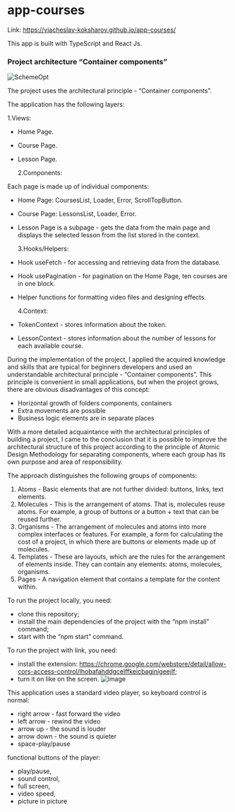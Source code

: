 # app-courses

Link: https://viacheslav-koksharov.github.io/app-courses/

This app is built with TypeScript and React Js.

<h3>Project architecture “Container components”</h3>

![SchemeOpt](https://github.com/Viacheslav-Koksharov/app-courses/assets/64725709/edaba1c0-99d8-4710-8b75-aa16064ae77e)

The project uses the architectural principle - “Container components”.

The application has the following layers:

1.Views:

- Home Page.
- Course Page.
- Lesson Page.

  2.Components:

Each page is made up of individual components:

- Home Page: CoursesList, Loader, Error, ScrollTopButton.
- Course Page: LessonsList, Loader, Error.
- Lesson Page is a subpage - gets the data from the main page and displays the
  selected lesson from the list stored in the context.

  3.Hooks/Helpers:

- Hook useFetch - for accessing and retrieving data from the database.
- Hook usePagination - for pagination on the Home Page, ten courses are in one
  block.
- Helper functions for formatting video files and designing effects.

  4.Context:

- TokenContext - stores information about the token.
- LessonContext - stores information about the number of lessons for each
  available course.

During the implementation of the project, I applied the acquired knowledge and
skills that are typical for beginners developers and used an understandable
architectural principle - “Container components”. This principle is convenient
in small applications, but when the project grows, there are obvious
disadvantages of this concept:

- Horizontal growth of folders components, containers
- Extra movements are possible
- Business logic elements are in separate places

With a more detailed acquaintance with the architectural principles of building
a project, I came to the conclusion that it is possible to improve the
architectural structure of this project according to the principle of Atomic
Design Methodology for separating components, where each group has its own
purpose and area of responsibility.

The approach distinguishes the following groups of components:

1. Atoms - Basic elements that are not further divided: buttons, links, text
   elements.
2. Molecules - This is the arrangement of atoms. That is, molecules reuse atoms.
   For example, a group of buttons or a button + text that can be reused
   further.
3. Organisms - The arrangement of molecules and atoms into more complex
   interfaces or features. For example, a form for calculating the cost of a
   project, in which there are buttons or elements made up of molecules.
4. Templates - These are layouts, which are the rules for the arrangement of
   elements inside. They can contain any elements: atoms, molecules, organisms.
5. Pages - A navigation element that contains a template for the content within.

To run the project locally, you need:

- clone this repository;
- install the main dependencies of the project with the “npm install” command;
- start with the “npm start” command.

To run the project with link, you need:

- install the extension:
  https://chrome.google.com/webstore/detail/allow-cors-access-control/lhobafahddgcelffkeicbaginigeejlf;
- turn it on like on the screen.
  ![image](https://user-images.githubusercontent.com/64725709/226318253-23004e48-b331-40cd-b876-9e1530e1010e.png)

This application uses a standard video player, so keyboard control is normal:

- right arrow - fast forward the video
- left arrow - rewind the video
- arrow up - the sound is louder
- arrow down - the sound is quieter
- space-play/pause

functional buttons of the player:

- play/pause,
- sound control,
- full screen,
- video speed,
- picture in picture
